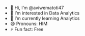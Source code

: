 - 👋 Hi, I’m @aviwematoti47
- 👀 I’m interested in Data Analytics
- 🌱 I’m currently learning Analytics
- 😄 Pronouns: HIM
- ⚡ Fun fact: Free

<!---
aviwematoti47/aviwematoti47 is a ✨ special ✨ repository because its `README.md` (this file) appears on your GitHub profile.
You can click the Preview link to take a look at your changes.
--->
